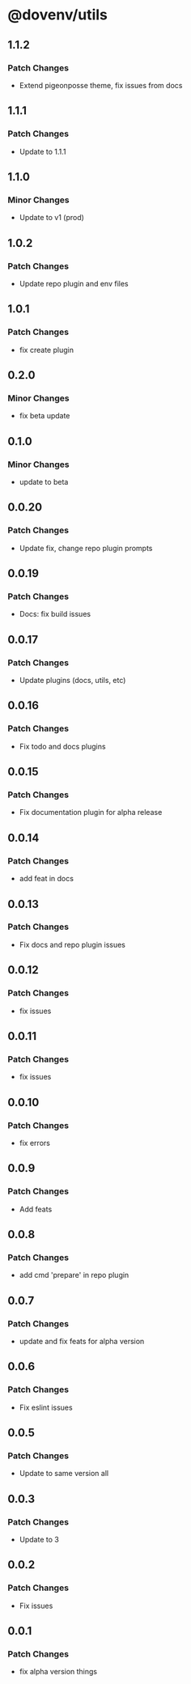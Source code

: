 # @dovenv/utils

## 1.1.2

### Patch Changes

- Extend pigeonposse theme, fix issues from docs

## 1.1.1

### Patch Changes

- Update to 1.1.1

## 1.1.0

### Minor Changes

- Update to v1 (prod)

## 1.0.2

### Patch Changes

- Update repo plugin and env files

## 1.0.1

### Patch Changes

- fix create plugin

## 0.2.0

### Minor Changes

- fix beta update

## 0.1.0

### Minor Changes

- update to beta

## 0.0.20

### Patch Changes

- Update fix, change repo plugin prompts

## 0.0.19

### Patch Changes

- Docs: fix build issues

## 0.0.17

### Patch Changes

- Update plugins (docs, utils, etc)

## 0.0.16

### Patch Changes

- Fix todo and docs plugins

## 0.0.15

### Patch Changes

- Fix documentation plugin for alpha release

## 0.0.14

### Patch Changes

- add feat in docs

## 0.0.13

### Patch Changes

- Fix docs and repo plugin issues

## 0.0.12

### Patch Changes

- fix issues

## 0.0.11

### Patch Changes

- fix issues

## 0.0.10

### Patch Changes

- fix errors

## 0.0.9

### Patch Changes

- Add feats

## 0.0.8

### Patch Changes

- add cmd 'prepare' in repo plugin

## 0.0.7

### Patch Changes

- update and fix feats for alpha version

## 0.0.6

### Patch Changes

- Fix eslint issues

## 0.0.5

### Patch Changes

- Update to same version all

## 0.0.3

### Patch Changes

- Update to 3

## 0.0.2

### Patch Changes

- Fix issues

## 0.0.1

### Patch Changes

- fix alpha version things
